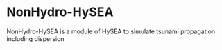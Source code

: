 # NonHydro-HySEA
NonHydro-HySEA is a module of HySEA to simulate tsunami propagation including dispersion
